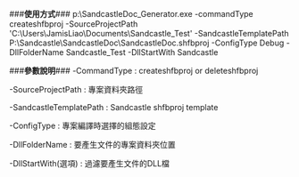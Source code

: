 ###**使用方式**###
	p:\SandcastleDoc_Generator.exe 
        -commandType createshfbproj 
        -SourceProjectPath 'C:\Users\JamisLiao\Documents\Sandcastle_Test' 
        -SandcastleTemplatePath P:\Sandcastle\SandcastleDoc\SandcastleDoc.shfbproj 
        -ConfigType Debug 
        -DllFolderName Sandcastle_Test 
        -DllStartWith Sandcastle
        
###**參數說明**###
-CommandType : createshfbproj or deleteshfbproj

-SourceProjectPath : 專案資料夾路徑

-SandcastleTemplatePath : Sandcastle shfbproj template

-ConfigType : 專案編譯時選擇的組態設定

-DllFolderName : 要產生文件的專案資料夾位置

-DllStartWith(選項) : 過濾要產生文件的DLL檔